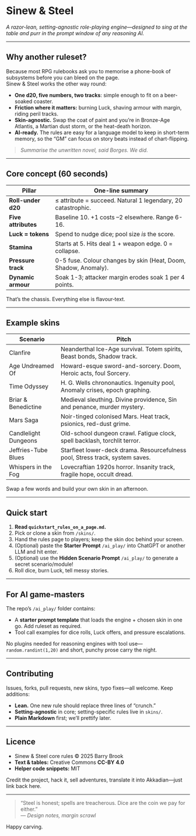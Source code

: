 # **Sinew & Steel**

*A razor-lean, setting-agnostic role-playing engine—designed to sing at the table and purr in the prompt window of any reasoning AI.*

---

## Why another ruleset?

Because most RPG rulebooks ask you to memorise a phone-book of subsystems before you can bleed on the page.  
Sinew & Steel works the other way round:

* **One d20, five numbers, two tracks**: simple enough to fit on a beer-soaked coaster.  
* **Friction where it matters:** burning Luck, shaving armour with margin, riding peril tracks.  
* **Skin-agnostic.**  Swap the coat of paint and you’re in Bronze-Age Atlantis, a Martian dust storm, or the heat-death horizon.  
* **AI-ready.**  The rules are easy for a language model to keep in short-term memory, so the “GM” can focus on story beats instead of chart-flipping.

> *Summarise the unwritten novel, said Borges.  We did.*

---

## Core concept (60 seconds)

| Pillar | One-line summary |
|---|---|
| **Roll-under d20** | ≤ attribute = succeed.  Natural 1 legendary, 20 catastrophic. |
| **Five attributes** | Baseline 10.  +1 costs –2 elsewhere.  Range 6-16. |
| **Luck = tokens** | Spend to nudge dice; pool size *is* the score. |
| **Stamina** | Starts at 5.  Hits deal 1 + weapon edge.  0 = collapse. |
| **Pressure track** | 0-5 fuse.  Colour changes by skin (Heat, Doom, Shadow, Anomaly). |
| **Dynamic armour** | Soak 1-3; attacker margin erodes soak 1 per 4 points. |

That’s the chassis.  Everything else is flavour‐text.

---

## Example skins

|Scenario | Pitch |
|---|---|
|Clanfire | Neanderthal Ice-Age survival. Totem spirits, Beast bonds, Shadow track. |
|Age Undreamed Of | Howard-esque sword-and-sorcery. Doom, Heroic acts, foul Sorcery. |
|Time Odyssey | H. G. Wells chrononautics. Ingenuity pool, Anomaly crises, epoch graphing. |
|Briar & Benedictine | Medieval sleuthing. Divine providence, Sin and penance, murder mystery. |
|Mars Saga | Noir-tinged colonised Mars. Heat track, psionics, red-dust grime. |
|Candlelight Dungeons | Old-school dungeon crawl. Fatigue clock, spell backlash, torchlit terror. |
|Jeffries-Tube Blues | Starfleet lower-deck drama. Resourcefulness pool, Stress track, system saves. |
|Whispers in the Fog | Lovecraftian 1920s horror. Insanity track, fragile hope, occult dread. |

Swap a few words and build your own skin in an afternoon.

---

## Quick start

1. **Read `quickstart_rules_on_a_page.md`.**  
2. Pick or clone a skin from `/skins/`.  
3. Hand the rules page to players; keep the skin doc behind your screen.  
4. (Optional) paste the **Starter Prompt** `/ai_play/` into ChatGPT or another LLM and hit enter.
5. (Optional) use the **Hidden Scenario Prompt** `/ai_play/` to generate a secret scenario/module! 
6. Roll dice, burn Luck, tell messy stories.

---

## For AI game-masters

The repo’s `/ai_play/` folder contains:

* A **starter prompt template** that loads the engine + chosen skin in one go. Add ruleset as required. 
* Tool call examples for dice rolls, Luck offers, and pressure escalations.

No plugins needed for reasoning engines with tool use—`random.randint(1,20)` and short, punchy prose carry the night.

---

## Contributing

Issues, forks, pull requests, new skins, typo fixes—all welcome.  Keep additions:

* **Lean.**  One new rule should replace three lines of “crunch.”  
* **Setting-agnostic** in core; setting-specific rules live in `skins/`.  
* **Plain Markdown** first; we’ll prettify later.

---

## Licence

* Sinew & Steel core rules © 2025 Barry Brook
* **Text & tables:** Creative Commons **CC-BY 4.0**  
* **Helper code snippets:** MIT

Credit the project, hack it, sell adventures, translate it into Akkadian—just link back here.

---

> “Steel is honest; spells are treacherous.  Dice are the coin we pay for either.”  
> — *Design notes, margin scrawl*

Happy carving.
